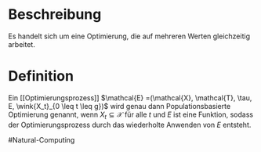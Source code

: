 # Beschreibung
Es handelt sich um eine Optimierung, die auf mehreren Werten gleichzeitig arbeitet.

# Definition
Ein [[Optimierungsprozess]] $\mathcal{E} =(\mathcal{X}, \mathcal{T}, \tau, E, \wink{X_t}_{0 \leq t \leq g})$ wird genau dann Populationsbasierte Optimierung genannt, wenn $X_t \subseteq \mathcal{X}$ für alle $t$ und $E$ ist eine Funktion, sodass der Optimierungsprozess durch das wiederholte Anwenden von $E$ entsteht.





$\newcommand{\wink}[1]{\left\langle #1 \right\rangle}$
$\newcommand{\klam}[1]{\left( #1 \right)}$
$\newcommand{\Q}{\mathbb Q}$
$\newcommand{\R}{\mathbb R}$
$\newcommand{\C}{\mathbb C}$
$\newcommand{\F}{\mathbb F}$
$\newcommand{\Z}{\mathbb Z}$
$\newcommand{\N}{\mathbb N}$
$\newcommand{\a}{\alpha}$

#Natural-Computing 
